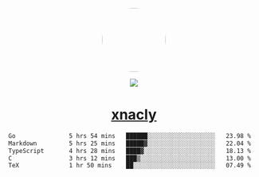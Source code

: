 <p align="center">
  <img style="border-radius: 100px" width="128" height="128" src="https://avatars.githubusercontent.com/u/47723417?v=4"/>
</p>
<p align="center">
  <img src="https://komarev.com/ghpvc/?username=xnacly&&style=flat-square"/>
</p>

<h1 align="center"><a href="https://xnacly.me"> xnacly</a> </h1>

<!--START_SECTION:waka-->

```txt
Go               5 hrs 54 mins   ██████░░░░░░░░░░░░░░░░░░░   23.98 %
Markdown         5 hrs 25 mins   █████▓░░░░░░░░░░░░░░░░░░░   22.04 %
TypeScript       4 hrs 28 mins   ████▓░░░░░░░░░░░░░░░░░░░░   18.13 %
C                3 hrs 12 mins   ███▒░░░░░░░░░░░░░░░░░░░░░   13.00 %
TeX              1 hr 50 mins    ██░░░░░░░░░░░░░░░░░░░░░░░   07.49 %
```

<!--END_SECTION:waka-->

